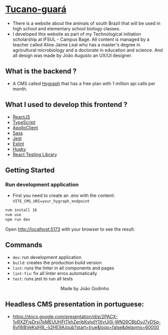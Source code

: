 # <a href="https://tucano-guara.netlify.app/">Tucano-guará</a>

- There is a website about the animals of south Brazil that will be used in high school and elementary school biology classes.
- I developed this website as part of my Technological initiation scholarship at IFSUL - Campus Bagé. All content is managed by a teacher called Aline Jaime Leal who has a master's degree in agricultural microbiology and a doctorate in education and science. And all design was made by João Augusto an UX/UI designer.

## What is the backend ?

- A CMS called <a href="https://hygraph.com/">Hygraph</a> that has a free plan with 1 million api calls per month.

## What I used to develop this frontend ?

- [ReactJS](https://reactjs.org)
- [TypeScript](https://www.typescriptlang.org)
- [ApolloClient](https://www.apollographql.com/docs/react/)
- [Sass](https://sass-lang.com/)
- [Jest](https://jestjs.io/docs/getting-started)
- [Eslint](https://eslint.org)
- [Husky](https://github.com/typicode/husky)
- [React Testing Library](https://testing-library.com/docs/react-testing-library/intro)

## Getting Started

### Run development application

- First you need to create an .env with the content: `VITE_CMS_URI=your_hygraph_endpoint`

```bash
nvm install 16
nvm use
npm run dev
```

Open [http://localhost:5173](http://localhost:5173) with your browser to see the result.

## Commands

- `dev`: run development application
- `build`: creates the production build version
- `lint`: runs the linter in all components and pages
- `lint-fix`: fix all linter erros automatically
- `test`: runs jest to run all tests

<p align="center">Made by João Godinho</p>

## Headless CMS presentation in portuguese:
- https://docs.google.com/presentation/d/e/2PACX-1vRXZFjsDrsi7pMEUUHFtTkhZerjbKshdY1XvUi0i-WN26CBbDyJ7vDSq-6vf8iBVeKslH9_-li2HE9A/pub?start=true&loop=false&delayms=60000